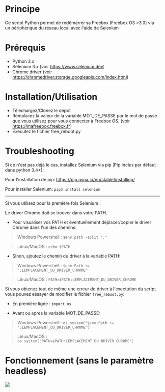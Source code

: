 # Principe

Ce script Python permet de redémarrer sa Freebox (Freebox OS >3.0) via un périphérique du réseau local avec l'aide de Selenium

# Prérequis

- Python 3.x
- Selenium 3.x (voir https://www.selenium.dev)
- Chrome driver (voir https://chromedriver.storage.googleapis.com/index.html) 

# Installation/Utilisation

- Téléchargez/Clonez le dépot
- Remplacez la valeur de la variable MOT_DE_PASSE par le mot de passe que vous utilisez pour vous connecter à Freebox OS.
  (voir https://mafreebox.freebox.fr)
- Exécutez le fichier free_reboot.py
  
# Troubleshooting 
Si ce n'est pas déjà le cas, installez Selenium via pip (Pip inclus par défaut dans python 3.4+):

Pour l'installation de pip: https://pip.pypa.io/en/stable/installing/

Pour installer Selenium: ```pip3 install selenium```

---

Si vous utilisez pour la première fois Selenium : 

Le driver Chrome doit se trouver dans votre PATH.

- Pour visualiser vos PATH et éventuellement déplacer/copier le driver Chrome dans l'un des chemins:

 >Windows Powershell :
```$env:path -split ";"```

>Linux/MacOS :
```echo $PATH```

- Sinon, ajoutez le chemin du driver à la variable PATH:

> Windows Powershell :
```$env:Path += ";LEMPLACEMENT_DU_DRIVER_CHROME"```  

> Linux/MacOS :
```PATH=$PATH:LEMPLACEMENT_DU_DRIVER_CHROME```



Si vous obtenez tout de même une erreur de driver à l'exectution du script vous pouvez essayer de modifier le fichier ```free_reboot.py```:

- En première ligne :
```import os```  

- Avant ou après la variable MOT_DE_PASSE:

> Windows Powershell :
```os.system("$env:Path += ";LEMPLACEMENT_DU_DRIVER_CHROME")```  

> Linux/MacOS :
```os.system("PATH=$PATH:LEMPLACEMENT_DU_DRIVER_CHROME")```

# Fonctionnement (sans le paramètre headless)
![](https://i.imgur.com/KSmLO8S.gif)
